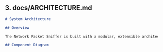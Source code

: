 
## 3. **docs/ARCHITECTURE.md**

```markdown
# System Architecture

## Overview

The Network Packet Sniffer is built with a modular, extensible architecture that separates concerns and allows for easy maintenance and feature additions.

## Component Diagram

